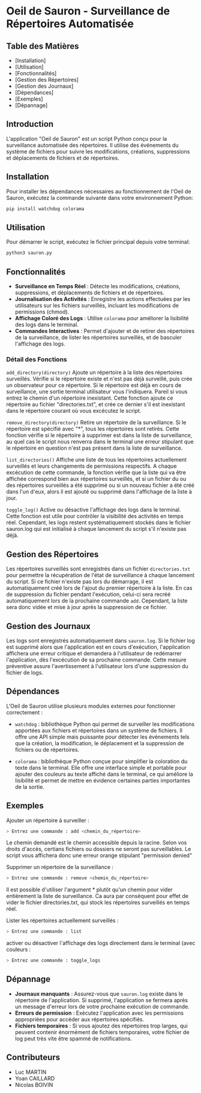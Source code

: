 
# Oeil de Sauron - Surveillance de Répertoires Automatisée

## Table des Matières

- [Installation]
- [Utilisation]
- [Fonctionnalités]
- [Gestion des Répertoires]
- [Gestion des Journaux]
- [Dépendances]
- [Exemples]
- [Dépannage]

## Introduction

L'application "Oeil de Sauron" est un script Python conçu pour la surveillance automatisée des répertoires. Il utilise des événements du système de fichiers pour suivre les modifications, créations, suppressions et déplacements de fichiers et de répertoires.

## Installation

Pour installer les dépendances nécessaires au fonctionnement de l'Oeil de Sauron, exécutez la commande suivante dans votre environnement Python:

```bash
pip install watchdog colorama
```

## Utilisation

Pour démarrer le script, exécutez le fichier principal depuis votre terminal:
```python
python3 sauron.py
```

## Fonctionnalités

- **Surveillance en Temps Réel** : Détecte les modifications, créations, suppressions, et déplacements de fichiers et de répertoires.
- **Journalisation des Activités** : Enregistre les actions effectuées par les utilisateurs sur les fichiers surveillés, incluant les modifications de permissions (chmod).
- **Affichage Coloré des Logs** : Utilise `colorama` pour améliorer la lisibilité des logs dans le terminal.
- **Commandes Interactives** : Permet d'ajouter et de retirer des répertoires de la surveillance, de lister les répertoires surveillés, et de basculer l'affichage des logs.

### Détail des Fonctions

 `add_directory(directory)`
Ajoute un répertoire à la liste des répertoires surveillés. Vérifie si le répertoire existe et n'est pas déjà surveillé, puis crée un observateur pour ce répertoire. Si le répertoire est déjà en cours de surveillance, une sortie terminal utilisateur vous l'indiquera. Pareil si vous entrez le chemin d'un répertoire inexistant. Cette fonction ajoute ce répertoire au fichier "directories.txt", et crée ce dernier s'il est inexistant dans le répertoire courant où vous excécutez le script.


 `remove_directory(directory)`
Retire un répertoire de la surveillance. Si le répertoire est spécifié avec "*", tous les répertoires sont retirés. Cette fonction vérifie si le répertoire à supprimer est dans la liste de surveillance, au quel cas le script nous renverra dans le terminal une erreur stipulant que le répertoire en question n'est pas présent dans la liste de surveillance.


 `list_directories()`
Affiche une liste de tous les répertoires actuellement surveillés et leurs changements de permissions respectifs. A chaque excécution de cette commande, la fonction vérifie que la liste qui va être affichée correspond bien aux répertoires surveillés, et si un fichier du ou des répertoires surveillés a été supprimé ou si un nouveau fichier a été créé dans l'un d'eux, alors il est ajouté ou supprimé dans l'affichage de la liste à jour.


 `toggle_log()`
Active ou désactive l'affichage des logs dans le terminal. Cette fonction est utile pour contrôler la visibilité des activités en temps réel. Cependant, les logs restent systématiquement stockés dans le fichier sauron.log qui est initialisé à chaque lancement du script s'il n'existe pas déjà. 

## Gestion des Répertoires

Les répertoires surveillés sont enregistrés dans un fichier `directories.txt` pour permettre la récupération de l'état de surveillance à chaque lancement du script. Si ce fichier n'existe pas lors du démarrage, il est automatiquement créé lors de l'ajout du premier répertoire à la liste. En cas de suppression du fichier pendant l'exécution, celui-ci sera recréé automatiquement lors de la prochaine commande `add`. Cependant, la liste sera donc vidée et mise à jour après la suppression de ce fichier.

## Gestion des Journaux

Les logs sont enregistrés automatiquement dans `sauron.log`. Si le fichier log est supprimé alors que l'application est en cours d'exécution, l'application affichera une erreur critique et demandera à l'utilisateur de redémarrer l'application, dès l'excécution de sa prochaine commande. Cette mesure préventive assure l'avertissement à l'utilisateur lors d'une suppression du fichier de logs.

## Dépendances

L'Oeil de Sauron utilise plusieurs modules externes pour fonctionner correctement :

- `watchdog` : bibliothèque Python qui permet de surveiller les modifications apportées aux fichiers et répertoires dans un système de fichiers. Il offre une API simple mais puissante pour détecter les événements tels que la création, la modification, le déplacement et la suppression de fichiers ou de répertoires.

 
- `colorama` : bibliothèque Python conçue pour simplifier la coloration du texte dans le terminal. Elle offre une interface simple et portable pour ajouter des couleurs au texte affiché dans le terminal, ce qui améliore la lisibilité et permet de mettre en évidence certaines parties importantes de la sortie.

## Exemples

Ajouter un répertoire à surveiller :
``` bash
> Entrez une commande : add <chemin_du_répertoire>
```
Le chemin demandé est le chemin accessible depuis la racine. Selon vos droits d'accès, certians fichiers ou dossiers ne seront pas surveillables. Le script vous affichera donc une erreur orange stipulant "permission denied"

Supprimer un répertoire de la surveillance :
``` bash
> Entrez une commande : remove <chemin_du_répertoire>
```
Il est possible d'utiliser l'argument * plutôt qu'un chemin pour vider entièrement la liste de surveillance. Ca aura par conséquent pour effet de vider le fichier directories.txt, qui stock les répertoires surveillés en temps réel.

Lister les répertoires actuellement surveillés :
``` bash
> Entrez une commande : list
```

activer ou désactiver l'affichage des logs directement dans le terminal (avec couleurs :
``` bash
> Entrez une commande : toggle_logs
```
## Dépannage

- **Journaux manquants** : Assurez-vous que `sauron.log` existe dans le répertoire de l'application. Si supprimé, l'application se fermera après un message d'erreur lors de votre prochaine exécution de commande.
- **Erreurs de permission** : Exécutez l'application avec les permissions appropriées pour accéder aux répertoires spécifiés.
- **Fichiers temporaires** : Si vous ajoutez des répertoires trop larges, qui peuvent contenir énormément de fichiers temporaires, votre fichier de log peut très vite être spammé de notifications.


## Contributeurs

- Luc MARTIN
- Yoan CAILLARD
- Nicolas BOIVIN
